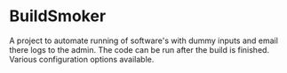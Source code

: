 BuildSmoker
===========


A project to automate running of software's with dummy inputs and email there logs to the admin.
The code can be run after the build is finished. Various configuration options available.


